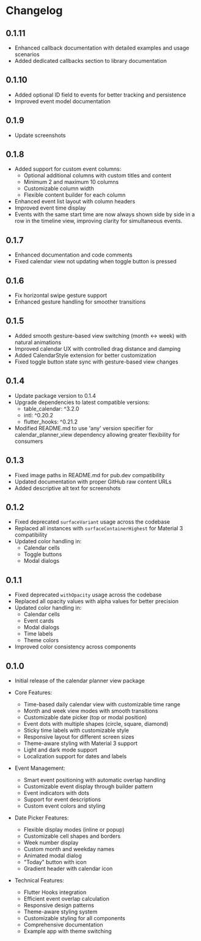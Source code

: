 # Changelog

## 0.1.11

* Enhanced callback documentation with detailed examples and usage scenarios
* Added dedicated callbacks section to library documentation

## 0.1.10

* Added optional ID field to events for better tracking and persistence
* Improved event model documentation

## 0.1.9

* Update screenshots

## 0.1.8

* Added support for custom event columns:
  * Optional additional columns with custom titles and content
  * Minimum 2 and maximum 10 columns
  * Customizable column width
  * Flexible content builder for each column
* Enhanced event list layout with column headers
* Improved event time display
* Events with the same start time are now always shown side by side in a row in the timeline view, improving clarity for simultaneous events. 

## 0.1.7

* Enhanced documentation and code comments
* Fixed calendar view not updating when toggle button is pressed

## 0.1.6

* Fix horizontal swipe gesture support
* Enhanced gesture handling for smoother transitions

## 0.1.5

* Added smooth gesture-based view switching (month ↔ week) with natural animations
* Improved calendar UX with controlled drag distance and damping
* Added CalendarStyle extension for better customization
* Fixed toggle button state sync with gesture-based view changes

## 0.1.4

* Update package version to 0.1.4
* Upgrade dependencies to latest compatible versions:
  - table_calendar: ^3.2.0
  - intl: ^0.20.2
  - flutter_hooks: ^0.21.2
* Modified README.md to use 'any' version specifier for calendar_planner_view dependency
  allowing greater flexibility for consumers

## 0.1.3

* Fixed image paths in README.md for pub.dev compatibility
* Updated documentation with proper GitHub raw content URLs
* Added descriptive alt text for screenshots

## 0.1.2

* Fixed deprecated `surfaceVariant` usage across the codebase
* Replaced all instances with `surfaceContainerHighest` for Material 3 compatibility
* Updated color handling in:
  * Calendar cells
  * Toggle buttons
  * Modal dialogs

## 0.1.1

* Fixed deprecated `withOpacity` usage across the codebase
* Replaced all opacity values with alpha values for better precision
* Updated color handling in:
  * Calendar cells
  * Event cards
  * Modal dialogs
  * Time labels
  * Theme colors
* Improved color consistency across components

## 0.1.0

* Initial release of the calendar planner view package
* Core Features:
  * Time-based daily calendar view with customizable time range
  * Month and week view modes with smooth transitions
  * Customizable date picker (top or modal position)
  * Event dots with multiple shapes (circle, square, diamond)
  * Sticky time labels with customizable style
  * Responsive layout for different screen sizes
  * Theme-aware styling with Material 3 support
  * Light and dark mode support
  * Localization support for dates and labels

* Event Management:
  * Smart event positioning with automatic overlap handling
  * Customizable event display through builder pattern
  * Event indicators with dots
  * Support for event descriptions
  * Custom event colors and styling

* Date Picker Features:
  * Flexible display modes (inline or popup)
  * Customizable cell shapes and borders
  * Week number display
  * Custom month and weekday names
  * Animated modal dialog
  * "Today" button with icon
  * Gradient header with calendar icon

* Technical Features:
  * Flutter Hooks integration
  * Efficient event overlap calculation
  * Responsive design patterns
  * Theme-aware styling system
  * Customizable styling for all components
  * Comprehensive documentation
  * Example app with theme switching 